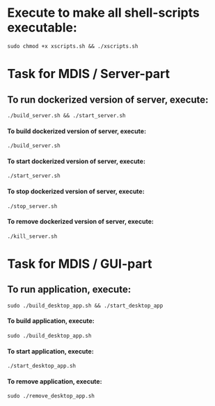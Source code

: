 # Execute to make all shell-scripts executable:
    sudo chmod +x xscripts.sh && ./xscripts.sh

# Task for MDIS / Server-part

## To run dockerized version of server, execute:
    ./build_server.sh && ./start_server.sh

#### To build dockerized version of server, execute:
    ./build_server.sh

#### To start dockerized version of server, execute:
    ./start_server.sh
    
#### To stop dockerized version of server, execute:
    ./stop_server.sh

#### To remove dockerized version of server, execute:
    ./kill_server.sh


# Task for MDIS / GUI-part

##  To run application, execute:
    sudo ./build_desktop_app.sh && ./start_desktop_app

#### To build application, execute:
    sudo ./build_desktop_app.sh

#### To start application, execute:
    ./start_desktop_app.sh

#### To remove application, execute:
    sudo ./remove_desktop_app.sh
